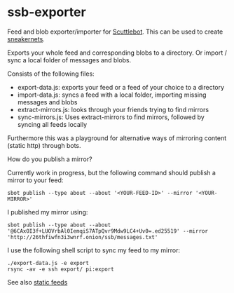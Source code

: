 # ssb-exporter

Feed and blob exporter/importer for [Scuttlebot](https://github.com/ssbc/scuttlebot). This can be used to create [sneakernets](https://en.wikipedia.org/wiki/Sneakernet).

Exports your whole feed and corresponding blobs to a directory.
Or import / sync a local folder of messages and blobs.

Consists of the following files:
 - export-data.js: exports your feed or a feed of your choice to a directory
 - import-data.js: syncs a feed with a local folder, importing missing messages and blobs
 - extract-mirrors.js: looks through your friends trying to find mirrors
 - sync-mirrors.js: Uses extract-mirrors to find mirrors, followed by syncing all feeds locally

Furthermore this was a playground for alternative ways of mirroring content (static http) through bots.

How do you publish a mirror?

Currently work in progress, but the following command should publish a mirror to your feed:

```
sbot publish --type about --about '<YOUR-FEED-ID>' --mirror '<YOUR-MIRROR>'
```

I published my mirror using:

```
sbot publish --type about --about '@6CAxOI3f+LUOVrbAl0IemqiS7ATpQvr9Mdw9LC4+Uv0=.ed25519' --mirror 'http://26thfiwfn3i3wnrf.onion/ssb/messages.txt'
```

I use the following shell script to sync my feed to my mirror:

```
./export-data.js -e export
rsync -av -e ssh export/ pi:export
```

See also [static feeds](https://github.com/ssbc/scuttlebot/issues/303)
